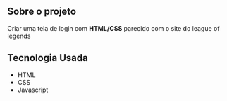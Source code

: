 ## Sobre o projeto
<p> Criar uma tela de login com <b>HTML/CSS</b> parecido com o site 
do league of legends</p>

## Tecnologia Usada
 * HTML
 * CSS
 * Javascript
 
 